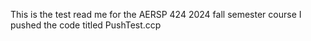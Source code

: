 This is the test read me for the AERSP 424 2024 fall semester course
I pushed the code titled PushTest.ccp
